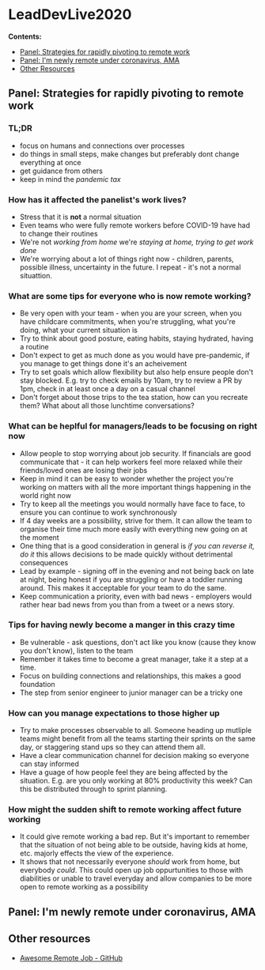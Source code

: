 # LeadDevLive2020

**Contents:**
- [Panel: Strategies for rapidly pivoting to remote work](#panel-strategies-for-rapidly-pivoting-to-remote-work)
- [Panel: I'm newly remote under coronavirus, AMA](#panel-im-newly-remote-under-coronavirus-ama)
- [Other Resources](#other-resources)

## Panel: Strategies for rapidly pivoting to remote work 

### TL;DR
- focus on humans and connections over processes
- do things in small steps, make changes but preferably dont change everything at once
- get guidance from others
- keep in mind the *pandemic tax*

### How has it affected the panelist's work lives?
- Stress that it is **not** a normal situation
- Even teams who were fully remote workers before COVID-19 have had to change their routines
- We're not *working from home* we're *staying at home, trying to get work done*
- We're worrying about a lot of things right now - children, parents, possible illness, uncertainty in the future. I repeat - it's not a normal situattion.

### What are some tips for everyone who is now remote working?
- Be very open with your team - when you are your screen, when you have childcare commitments, when you're struggling, what you're doing, what your current situation is
- Try to think about good posture, eating habits, staying hydrated, having a routine
- Don't expect to get as much done as you would have pre-pandemic, if you manage to get things done it's an acheivement
- Try to set goals which allow flexibility but also help ensure people don't stay blocked. E.g. try to check emails by 10am, try to review a PR by 1pm, check in at least once a day on a casual channel
- Don't forget about those trips to the tea station, how can you recreate them? What about all those lunchtime conversations?

### What can be heplful for managers/leads to be focusing on right now
- Allow people to stop worrying about job security. If financials are good communicate that - it can help workers feel more relaxed while their friends/loved ones are losing their jobs
- Keep in mind it can be easy to wonder whether the project you're working on matters with all the more important things happening in the world right now
- Try to keep all the meetings you would normally have face to face, to ensure you can continue to work synchronously
- If 4 day weeks are a possibility, strive for them. It can allow the team to organise their time much more easily with everything new going on at the moment
- One thing that is a good consideration in general is *if you can reverse it, do it* this allows decisions to be made quickly without detrimental consequences
- Lead by example - signing off in the evening and not being back on late at night, being honest if you are struggling or have a toddler running around. This makes it acceptable for your team to do the same.
- Keep communication a priority, even with bad news - employers would rather hear bad news from you than from a tweet or a news story.

### Tips for having newly become a manger in this crazy time
- Be vulnerable - ask questions, don't act like you know (cause they know you don't know), listen to the team
- Remember it takes time to become a great manager, take it a step at a time.
- Focus on building connections and relationships, this makes a good foundation
- The step from senior engineer to junior manager can be a tricky one

### How can you manage expectations to those higher up
- Try to make processes observable to all. Someone heading up mutliple teams might benefit from all the teams starting their sprints on the same day, or staggering stand ups so they can attend them all.
- Have a clear communication channel for decision making so everyone can stay informed
- Have a guage of how people feel they are being affected by the situation. E.g. are you only working at 80% productivity this week? Can this be distributed through to sprint planning.

### How might the sudden shift to remote working affect future working 
- It could give remote working a bad rep. But it's important to remember that the situation of not being able to be outside, having kids at home, etc. majorly effects the view of the experience.
- It shows that not necessarily everyone *should* work from home, but everybody *could*. This could open up job oppurtunities to those with diabilities or unable to travel everyday and allow companies to be more open to remote working as a possibility


## Panel: I'm newly remote under coronavirus, AMA

## Other resources
- [Awesome Remote Job - GitHub](https://github.com/lukasz-madon/awesome-remote-job)

